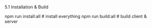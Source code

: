 5.1 Installation & Build

npm run install:all   # install everything
npm run build:all     # build client & server